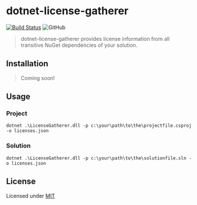 # dotnet-license-gatherer

[![Build Status](https://manne.visualstudio.com/public/_apis/build/status/manne.dotnet-license-gatherer?branchName=master)](https://manne.visualstudio.com/public/_build/latest?definitionId=1&branchName=master) ![GitHub](https://img.shields.io/github/license/manne/dotnet-license-gatherer.svg?style=flat-square)

> dotnet-license-gatherer provides license information from all transitive NuGet dependencies of your solution.

## Installation

> Coming soon!

## Usage

### Project

```batch
dotnet .\LicenseGatherer.dll -p c:\your\path\to\the\projectfile.csproj -o licenses.json
```

### Solution

```batch
dotnet .\LicenseGatherer.dll -p c:\your\path\to\the\solutionfile.sln -o licenses.json
```

## License

Licensed under [MIT](LICENSE.txt)